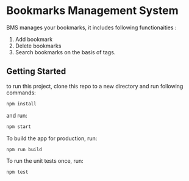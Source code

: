 # Bookmarks Management System

BMS manages your bookmarks, it includes following functionaities : 

1. Add bookmark 
2. Delete bookmarks
3. Search bookmarks on the basis of tags.

## Getting Started

to run this project, clone this repo to a new directory and run following commands:

```bash
npm install
```

and run:

```bash
npm start
```

To build the app for production, run:

```bash
npm run build
```

To run the unit tests once, run:

```
npm test
```
